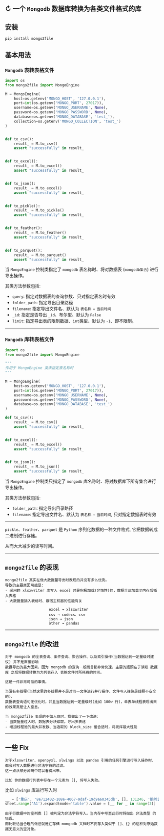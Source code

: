 ## ↻ 一个 `Mongodb` 数据库转换为各类文件格式的库

## 安装

```shell
pip install mongo2file
```

## 基本用法

### `Mongodb` 表转表格文件

```python
import os
from mongo2file import MongoEngine

M = MongoEngine(
    host=os.getenv('MONGO_HOST', '127.0.0.1'),
    port=int(os.getenv('MONGO_PORT', 27017)),
    username=os.getenv('MONGO_USERNAME', None),
    password=os.getenv('MONGO_PASSWORD', None),
    database=os.getenv('MONGO_DATABASE', 'test_'),
    collection=os.getenv('MONGO_COLLECTION', 'test_')
)


def to_csv():
    result_ = M.to_csv()
    assert "successfully" in result_


def to_excel():
    result_ = M.to_excel()
    assert "successfully" in result_


def to_json():
    result_ = M.to_excel()
    assert "successfully" in result_


def to_pickle():
    result_ = M.to_pickle()
    assert "successfully" in result_


def to_feather():
    result_ = M.to_feather()
    assert "successfully" in result_


def to_parquet():
    result_ = M.to_parquet()
    assert "successfully" in result_
```

当 `MongoEngine` 控制类指定了 `mongodb` 表名称时、将对数据表 (`mongodb集合`) 进行导出操作。

其类方法参数包括:
- `query`: 指定对数据表的查询参数、只对指定表名时有效
- `folder_path`: 指定导出目录路径
- `filename`: 指定导出文件名、默认为 `表名称` + `当前时间`
- `_id`: 指定是否导出 `_id`、布尔型、默认为 `False`
- `limit`: 指定导出表的限制数据、`int`类型、默认为 `-1`、即不限制。

---

### `Mongodb` 库转表格文件

```python
import os
from mongo2file import MongoEngine

"""
作用于 MongoEngine 类未指定表名称时
"""

M = MongoEngine(
    host=os.getenv('MONGO_HOST', '127.0.0.1'),
    port=int(os.getenv('MONGO_PORT', 27017)),
    username=os.getenv('MONGO_USERNAME', None),
    password=os.getenv('MONGO_PASSWORD', None),
    database=os.getenv('MONGO_DATABASE', 'test_')
)

def to_csv():
    result_ = M.to_csv()
    assert "successfully" in result_


def to_excel():
    result_ = M.to_excel()
    assert "successfully" in result_


def to_json():
    result_ = M.to_json()
    assert "successfully" in result_
```
当 `MongoEngine` 控制类只指定了 `mongodb` 库名称时、将对数据库下所有集合进行导出操作。

其类方法参数包括:
- `folder_path`: 指定导出目录路径
- `filename`: 指定导出文件名、默认为 `表名称` + `当前时间`, 只对指定数据表时有效

---

`pickle`、`feather`、`parquet` 是 `Python` 序列化数据的一种文件格式, 它把数据转成二进制进行存储。

从而大大减少的读写时间。

---

## `mongo2file` 的表现
```text
mongo2file 其实在做大数据量导出时表现的并没有多么优秀。
导致的主要原因可能是:
- 采用的 xlsxwriter 库写入 excel 时是积极加载(非惰性)的，数据全部加载至内存后插入表格
- 大数据量插入表格时、跟宿主机器的性能有关

                    excel → xlsxwriter
                    csv → codecs、csv
                    json → json
                    other → pandas
```
---
## `mongo2file` 的改进
```text
对于 mongodb 的全表查询、条件查询、聚合操作、以及索引操作(当数据达到一定量级时建议) 并不是直接影响
数据导出的最大因素，因为 mongodb 的查询一般而言都非常快速，主要的瓶颈在于读取 数据库 之后将数据转换为大列表存入 表格文件时所耗费的时间。

这是一件非常可怕的事情。

当没有多线程(当然这里的多线程并不是对同一文件进行并行操作，文件写入往往是线程不安全的)、
数据表查询语句无优化时，并且当数据达到一定量级时(比如 100w 行)，单表单线程表现出来的效果真是让人窒息。

当 mongo2file 表现的不如人意时，我做出了一下改进:
- 当数据量过大时，数据表分块读取，导出多表格
- 增加线程池的最大并发数、当选取的 block_size 值合适时，将发挥最大性能
```
---
## 一些 Fix
```text
对于xlsxwriter、openpyxl、xlwings 以及 pandas 引用的任何引擎进行写入操作时、都会对写入数据进行非法字符的过滤。
这一点从部分源码中可以看得出来。

比如 你的数据行列表中存在一个元素为 [], 将写入失败。
```

比如 `xlwings` 库进行写入时
```python
__ = ['重庆', '8e712402-108e-4067-9daf-19d9a60345db', [], 131246, '鹅岭公园', '2021-10-12 16:54:40', '其实我是岛酱', 1] 
sheet.range('A1').expand(mode='table').value = [__ for _ in range(3)]
```

```text
由于行数据中的空列表 [] 被判定为非法字符写入。当内存中写至此行时将抛出 非法类型 的错误。
而比较恰当合理的做法就是在存储 mongodb 文档时不要存入类似于 []、{} 的这种对原始数据无意义的空对象。
```

